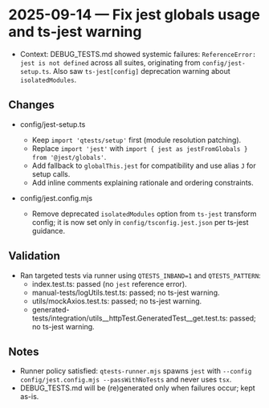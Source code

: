 # 2025-09-14 — Fix jest globals usage and ts-jest warning

- Context: DEBUG_TESTS.md showed systemic failures: `ReferenceError: jest is not defined` across all suites, originating from `config/jest-setup.ts`. Also saw `ts-jest[config]` deprecation warning about `isolatedModules`.

## Changes

- config/jest-setup.ts
  - Keep `import 'qtests/setup'` first (module resolution patching).
  - Replace `import 'jest'` with `import { jest as jestFromGlobals } from '@jest/globals'`.
  - Add fallback to `globalThis.jest` for compatibility and use alias `J` for setup calls.
  - Add inline comments explaining rationale and ordering constraints.

- config/jest.config.mjs
  - Remove deprecated `isolatedModules` option from `ts-jest` transform config; it is now set only in `config/tsconfig.jest.json` per ts-jest guidance.

## Validation

- Ran targeted tests via runner using `QTESTS_INBAND=1` and `QTESTS_PATTERN`:
  - index.test.ts: passed (no `jest` reference error).
  - manual-tests/logUtils.test.ts: passed; no ts-jest warning.
  - utils/mockAxios.test.ts: passed; no ts-jest warning.
  - generated-tests/integration/utils__httpTest.GeneratedTest__get.test.ts: passed; no ts-jest warning.

## Notes

- Runner policy satisfied: `qtests-runner.mjs` spawns `jest` with `--config config/jest.config.mjs --passWithNoTests` and never uses `tsx`.
- DEBUG_TESTS.md will be (re)generated only when failures occur; kept as-is.

